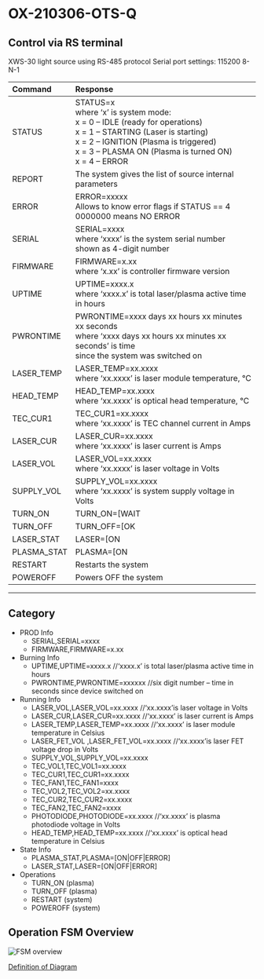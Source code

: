 # OX-210306-OTS-Q

## Control via RS terminal
XWS-30 light source using RS-485 protocol
Serial port settings: 115200 8-N-1

| Command	  | Response  |
| :---        | :---      |
| STATUS      | STATUS=x  <br> where ‘x’ is system mode:  <br> x = 0 – IDLE (ready for operations)  <br> x = 1 – STARTING (Laser is starting) <br> x = 2 – IGNITION (Plasma is triggered) <br> x = 3 – PLASMA ON (Plasma is turned ON)  <br> x = 4 – ERROR |
| REPORT      | The system gives the list of source internal parameters
| ERROR       | ERROR=xxxxx <br>Allows to know error flags if STATUS == 4 <br>0000000 means NO ERROR |
| SERIAL      | SERIAL=xxxx <br> where ‘xxxx’ is the system serial number shown as 4-digit number |
| FIRMWARE    | FIRMWARE=x.xx <br>where ‘x.xx’ is controller firmware version |
| UPTIME      | UPTIME=xxxx.x <br>where ‘xxxx.x’ is total laser/plasma active time in hours|
| PWRONTIME   | PWRONTIME=xxxx days xx hours xx minutes xx seconds <br>where ‘xxxx days xx hours xx minutes xx seconds’ is time <br>since the system was switched on|
| LASER_TEMP  | LASER_TEMP=xx.xxxx <br>where ‘xx.xxxx’ is laser module temperature, °C|
| HEAD_TEMP   | HEAD_TEMP=xx.xxxx <br>where ‘xx.xxxx’ is optical head temperature, °C|
| TEC_CUR1    | TEC_CUR1=xx.xxxx <br>where ‘xx.xxxx’ is TEC channel current in Amps|
| LASER_CUR   | LASER_CUR=xx.xxxx <br>where ‘xx.xxxx’ is laser current is Amps|
| LASER_VOL   | LASER_VOL=xx.xxxx <br>where ‘xx.xxxx’ is laser voltage in Volts|
| SUPPLY_VOL  | SUPPLY_VOL=xx.xxxx <br>where ‘xx.xxxx’ is system supply voltage in Volts |
| TURN_ON     | TURN_ON=[WAIT|OK|ERROR] <br>Turns plasma on & returns result of operation|
| TURN_OFF    | TURN_OFF=[OK|ERROR] <br>Turns plasma off & returns result of operation|
| LASER_STAT  | LASER=[ON|OFF|ERROR]|
| PLASMA_STAT | PLASMA=[ON|OFF|ERROR]|
| RESTART     | Restarts the system |
| POWEROFF    | Powers OFF the system |

---
## Category
 * PROD Info 
   * SERIAL,SERIAL=xxxx 
   * FIRMWARE,FIRMWARE=x.xx
 * Burning Info 
   * UPTIME,UPTIME=xxxx.x         //‘xxxx.x’ is total laser/plasma active time in hours
   * PWRONTIME,PWRONTIME=xxxxxx  //six digit number – time in seconds since device switched on
 * Running Info 
   * LASER_VOL,LASER_VOL=xx.xxxx       //‘xx.xxxx’is laser voltage in Volts <br>
   * LASER_CUR,LASER_CUR=xx.xxxx       //‘xx.xxxx’ is laser current is Amps <br>
   * LASER_TEMP,LASER_TEMP=xx.xxxx  //‘xx.xxxx’ is laser module temperature in Celsius <br>
   * LASER_FET_VOL ,LASER_FET_VOL=xx.xxxx   //‘xx.xxxx’is laser FET voltage drop in Volts <br>
   * SUPPLY_VOL,SUPPLY_VOL=xx.xxxx <br>
   * TEC_VOL1,TEC_VOL1=xx.xxxx <br>
   * TEC_CUR1,TEC_CUR1=xx.xxxx <br>
   * TEC_FAN1,TEC_FAN1=xxxx <br>
   * TEC_VOL2,TEC_VOL2=xx.xxxx <br>
   * TEC_CUR2,TEC_CUR2=xx.xxxx <br>
   * TEC_FAN2,TEC_FAN2=xxxx <br>
   * PHOTODIODE,PHOTODIODE=xx.xxxx  //‘xx.xxxx’ is plasma photodiode voltage in Volts
   * HEAD_TEMP,HEAD_TEMP=xx.xxxx      //‘xx.xxxx’ is optical head temperature in Celsius 
 * State Info 
   * PLASMA_STAT,PLASMA=[ON|OFF|ERROR]
   * LASER_STAT,LASER=[ON|OFF|ERROR] 
 * Operations 
    * TURN_ON  (plasma)
    * TURN_OFF  (plasma)
    * RESTART     (system)
    * POWEROFF (system)

## Operation FSM Overview
![FSM overview](http://www.plantuml.com/plantuml/svg/dPJVJzim4CVVyrVSG09fek87FA4sec8jgWH9bHGnQKp8nDTWpRMPusn2PF_xujWHSJ5xcDLAzjrzlcUVpxceD56wtl18CyqHljxb89zH4SsaW7b-4pa7HEDTpied_SXhFDXLIEDc0f2lfglR7C3CAMh2k9rVoiq6XQwWwRbI8Ogu0JXg8m1WyULwPcOA2Ns1jLHlUKFKiQNQVDbgaLoPrJMfK06he3i34sK0Et79hfB5Qf4cPhNafDeGmsd5oX8LqW1uQi7bzJI_cS8xibO2QMiEa6UMd6LPchNJyMv2Vht4uq9ogSvJHKI96T9u_1X3SZXj8XGKkXf74S2tpzzXD8fX8PXUIgLRKp_jx8KK0Wjps0W6YoqVd8FBP-vfnJOeQxq5q9QuVCBYHww9HZWV02PR7uiqWc7SoCFyHC-ecAIi89o_lATKBOgsAuYWFdKfXLQIGuO_Qwnq1CF8KUtbsrAjmwVkPSMSC8uK8Z2_oZ13xTVM-5RnL80TdWhih6wpv25DO6_lNjqBpsURVp8vsl6Lrkj_ACtd8IdRPmz6SJ994rymmwx3jmIpMVSOm0mlV2b_evBhjH--JEzcMPlTXBfQfCBMm8pSlI7RVQLWvY7spdvjdEuLFAJ2Plqp56oJlZgh-KVECRoqLsFjTslEHgXnr1Kun-6-5NOeMyjd3UDnyIHPWN5iVTOwghtx3zUdQUvLg12U4FLsuWiXhn1izFvXP7SvZ1vHU-cS2GnSlBRFBumjA3TC0Ek-7srl1Rh5zTtH1v9YgMI1LVKVaiS79mUdOTcPKb9zlDDFRx9EwwnhWGiKjDxmlm00)

[Definition of Diagram](https://github.com/williamzhou-sioux/OX-210306-OTS-Q/blob/master/assets/fsm_overview.plantuml)


